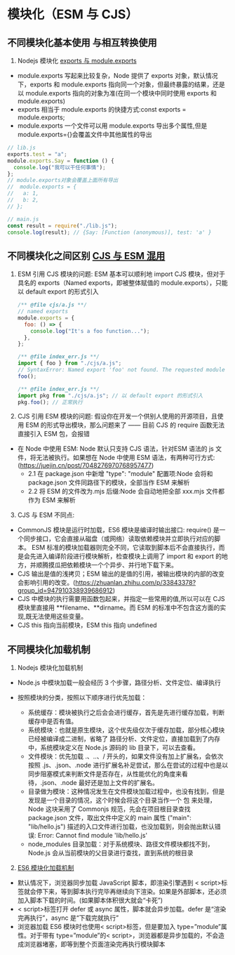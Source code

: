 <!--
 * @Author: TerryMin
 * @Date: 2022-06-20 15:34:07
 * @LastEditors: TerryMin
 * @LastEditTime: 2022-12-28 13:41:12
 * @Description: file not
-->

# 模块化（ESM 与 CJS）

## 不同模块化基本使用 与相互转换使用

1. Nodejs 模块化 [exports 与 module.exports](https://www.jianshu.com/p/da295cf76eea)

- module.exports 写起来比较复杂，Node 提供了 exports 对象，默认情况下，exports 和 module.exports 指向同一个对象，但最终暴露的结果，还是以 module.exports 指向的对象为准(在同一个模块中同时使用 exports 和 module.exports)
- exports 相当于 module.exports 的快捷方式:const exports = module.exports;
- module.exports 一个文件可以用 module.exports 导出多个属性,但是 module.exports={}会覆盖文件中其他属性的导出

```js
// lib.js
exports.test = "a";
module.exports.Say = function () {
  console.log("我可以干任何事情");
};
// module.exports对象会覆盖上面所有导出
//  module.exports = {
//   a: 1,
//   b: 2,
// };

// main.js
const result = require("./lib.js");
console.log(result); // {Say: [Function (anonymous)], test: 'a' }
```

## 不同模块化之间区别 [CJS 与 ESM 混用](https://www.php.cn//js-tutorial-489540.html)

1.  ESM 引用 CJS 模块的问题: ESM 基本可以顺利地 import CJS 模块，但对于具名的 exports（Named exports，即被整体赋值的 module.exports），只能以 default export 的形式引入

    ```js
    /** @file cjs/a.js **/
    // named exports
    module.exports = {
      foo: () => {
        console.log("It's a foo function...");
      },
    };

    /** @file index_err.js **/
    import { foo } from "./cjs/a.js";
    // SyntaxError: Named export 'foo' not found. The requested module './cjs/a.js' is a CommonJS module, which may not support all module.exports as named exports.
    foo();

    /** @file index_err.js **/
    import pkg from "./cjs/a.js"; // 以 default export 的形式引入
    pkg.foo(); // 正常执行
    ```

2.  CJS 引用 ESM 模块的问题: 假设你在开发一个供别人使用的开源项目，且使用 ESM 的形式导出模块，那么问题来了 —— 目前 CJS 的 require 函数无法直接引入 ESM 包，会报错

- 在 Node 中使用 ESM: Node 默认只支持 CJS 语法，针对ESM 语法的 js 文件，将无法被执行。如果想在 Node 中使用 ESM 语法，有两种可行方式:(https://juejin.cn/post/7048276970768957477)
  - 2.1 在 package.json 中新增 "type": "module" 配置项:Node 会将和 package.json 文件同路径下的模块，全部当作 ESM 来解析
  - 2.2 将 ESM 的文件改为.mjs 后缀:Node 会自动地把全部 xxx.mjs 文件都作为 ESM 来解析

3.  CJS 与 ESM 不同点:

- CommonJS 模块是运行时加载，ES6 模块是编译时输出接口: require() 是一个同步接口，它会直接从磁盘（或网络）读取依赖模块并立即执行对应的脚本。 ESM 标准的模块加载器则完全不同，它读取到脚本后不会直接执行，而是会先进入编译阶段进行模块解析，检查模块上调用了 import 和 export 的地方，并顺腾摸瓜把依赖模块一个个异步、并行地下载下来。
- CJS 输出是值的浅拷贝；ESM 输出的是值的引用，被输出模块的内部的改变会影响引用的改变。(https://zhuanlan.zhihu.com/p/33843378?group_id=947910338939686912)
- CJS 中模块的执行需要用函数包起来，并指定一些常用的值,所以可以在 CJS 模块里直接用 **filename、**dirname。而 ESM 的标准中不包含这方面的实现,既无法使用这些变量。
- CJS this 指向当前模块，ESM this 指向 undefined


## 不同模块化加载机制

1. Nodejs 模块化加载机制

- Node.js 中模块加载一般会经历 3 个步骤，路径分析、文件定位、编译执行

- 按照模块的分类，按照以下顺序进行优先加载：
  - 系统缓存：模块被执行之后会会进行缓存，首先是先进行缓存加载，判断缓存中是否有值。
  - 系统模块：也就是原生模块，这个优先级仅次于缓存加载，部分核心模块已经被编译成二进制，省略了 路径分析、文件定位，直接加载到了内存中，系统模块定义在 Node.js 源码的 lib 目录下，可以去查看。
  - 文件模块：优先加载 .、..、/ 开头的，如果文件没有加上扩展名，会依次按照 .js、.json、.node 进行扩展名补足尝试，那么在尝试的过程中也是以同步阻塞模式来判断文件是否存在，从性能优化的角度来看待，.json、.node 最好还是加上文件的扩展名。
  - 目录做为模块：这种情况发生在文件模块加载过程中，也没有找到，但是发现是一个目录的情况，这个时候会将这个目录当作一个 包 来处理，Node 这块采用了 Commonjs 规范，先会在项目根目录查找 package.json 文件，取出文件中定义的 main 属性 ("main": "lib/hello.js") 描述的入口文件进行加载，也没加载到，则会抛出默认错误: Error: Cannot find module 'lib/hello.js'
  - node_modules 目录加载：对于系统模块、路径文件模块都找不到，Node.js 会从当前模块的父目录进行查找，直到系统的根目录

2. [ES6 模块化加载机制](https://blog.csdn.net/zl_best/article/details/77962686)

- 默认情况下，浏览器同步加载 JavaScript 脚本，即渲染引擎遇到 < script>标签就会停下来，等到脚本执行完毕再继续向下渲染。如果是外部脚本，还必须加入脚本下载的时间。(如果脚本体积很大就会“卡死”)
- < script>标签打开 defer 或 async 属性，脚本就会异步加载。defer 是“渲染完再执行”，async 是“下载完就执行”
- 浏览器加载 ES6 模块时也使用< script>标签，但是要加入 type=”module”属性。对于带有 type=”module”的< script>，浏览器都是异步加载的，不会造成浏览器堵塞，即等到整个页面渲染完再执行模块脚本
